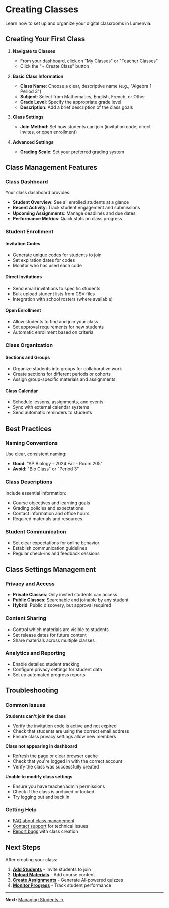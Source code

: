 # Creating Classes

Learn how to set up and organize your digital classrooms in Lumenvia.

## Creating Your First Class

1. **Navigate to Classes**
   - From your dashboard, click on "My Classes" or "Teacher Classes"
   - Click the "+ Create Class" button

2. **Basic Class Information**
   - **Class Name**: Choose a clear, descriptive name (e.g., "Algebra 1 - Period 3")
   - **Subject**: Select from Mathematics, English, French, or Other
   - **Grade Level**: Specify the appropriate grade level
   - **Description**: Add a brief description of the class goals

3. **Class Settings**
   - **Join Method**: Set how students can join (invitation code, direct invites, or open enrollment)

4. **Advanced Settings**
   - **Grading Scale**: Set your preferred grading system

## Class Management Features

### Class Dashboard
Your class dashboard provides:
- **Student Overview**: See all enrolled students at a glance
- **Recent Activity**: Track student engagement and submissions
- **Upcoming Assignments**: Manage deadlines and due dates
- **Performance Metrics**: Quick stats on class progress

### Student Enrollment

#### Invitation Codes
- Generate unique codes for students to join
- Set expiration dates for codes
- Monitor who has used each code

#### Direct Invitations
- Send email invitations to specific students
- Bulk upload student lists from CSV files
- Integration with school rosters (where available)

#### Open Enrollment
- Allow students to find and join your class
- Set approval requirements for new students
- Automatic enrollment based on criteria

### Class Organization

#### Sections and Groups
- Organize students into groups for collaborative work
- Create sections for different periods or cohorts
- Assign group-specific materials and assignments

#### Class Calendar
- Schedule lessons, assignments, and events
- Sync with external calendar systems
- Send automatic reminders to students

## Best Practices

### Naming Conventions
Use clear, consistent naming:
- **Good**: "AP Biology - 2024 Fall - Room 205"
- **Avoid**: "Bio Class" or "Period 3"

### Class Descriptions
Include essential information:
- Course objectives and learning goals
- Grading policies and expectations
- Contact information and office hours
- Required materials and resources

### Student Communication
- Set clear expectations for online behavior
- Establish communication guidelines
- Regular check-ins and feedback sessions

## Class Settings Management

### Privacy and Access
- **Private Classes**: Only invited students can access
- **Public Classes**: Searchable and joinable by any student
- **Hybrid**: Public discovery, but approval required

### Content Sharing
- Control which materials are visible to students
- Set release dates for future content
- Share materials across multiple classes

### Analytics and Reporting
- Enable detailed student tracking
- Configure privacy settings for student data
- Set up automated progress reports

## Troubleshooting

### Common Issues

**Students can't join the class**
- Verify the invitation code is active and not expired
- Check that students are using the correct email address
- Ensure class privacy settings allow new members

**Class not appearing in dashboard**
- Refresh the page or clear browser cache
- Check that you're logged in with the correct account
- Verify the class was successfully created

**Unable to modify class settings**
- Ensure you have teacher/admin permissions
- Check if the class is archived or locked
- Try logging out and back in

### Getting Help
- [FAQ about class management](/troubleshooting/faq#class-management)
- [Contact support](/troubleshooting/contact-support) for technical issues
- [Report bugs](/troubleshooting/) with class creation

## Next Steps

After creating your class:

1. **[Add Students](/teachers/managing-students)** - Invite students to join
2. **[Upload Materials](/teachers/uploading-materials)** - Add course content
3. **[Create Assignments](/teachers/creating-quizzes)** - Generate AI-powered quizzes
4. **[Monitor Progress](/teachers/analytics)** - Track student performance

---

**Next:** [Managing Students →](/teachers/managing-students)
